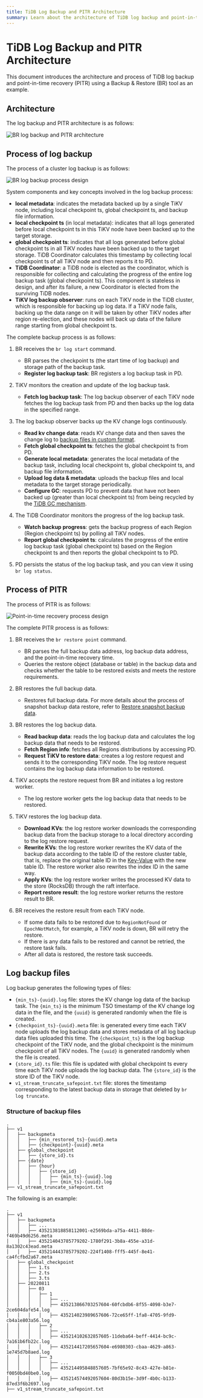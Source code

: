 ```yaml
---
title: TiDB Log Backup and PITR Architecture
summary: Learn about the architecture of TiDB log backup and point-in-time recovery.
---
```


# TiDB Log Backup and PITR Architecture

This document introduces the architecture and process of TiDB log backup and point-in-time recovery (PITR) using a Backup & Restore (BR) tool as an example.

## Architecture

The log backup and PITR architecture is as follows:

![BR log backup and PITR architecture](/media/br/br-log-arch.png)

## Process of log backup

The process of a cluster log backup is as follows:

![BR log backup process design](/media/br/br-log-backup-ts.png)

System components and key concepts involved in the log backup process:

* **local metadata**: indicates the metadata backed up by a single TiKV node, including local checkpoint ts, global checkpoint ts, and backup file information.
* **local checkpoint ts** (in local metadata): indicates that all logs generated before local checkpoint ts in this TiKV node have been backed up to the target storage.
* **global checkpoint ts**: indicates that all logs generated before global checkpoint ts in all TiKV nodes have been backed up to the target storage. TiDB Coordinator calculates this timestamp by collecting local checkpoint ts of all TiKV node and then reports it to PD.
* **TiDB Coordinator**: a TiDB node is elected as the coordinator, which is responsible for collecting and calculating the progress of the entire log backup task (global checkpoint ts). This component is stateless in design, and after its failure, a new Coordinator is elected from the surviving TiDB nodes.
* **TiKV log backup observer**: runs on each TiKV node in the TiDB cluster, which is responsible for backing up log data. If a TiKV node fails, backing up the data range on it will be taken by other TiKV nodes after region re-election, and these nodes will back up data of the failure range starting from global checkpoint ts.

The complete backup process is as follows:

1. BR receives the `br log start` command.

   * BR parses the checkpoint ts (the start time of log backup) and storage path of the backup task.
   * **Register log backup task**: BR registers a log backup task in PD.

2. TiKV monitors the creation and update of the log backup task.

   * **Fetch log backup task**: The log backup observer of each TiKV node fetches the log backup task from PD and then backs up the log data in the specified range.

3. The log backup observer backs up the KV change logs continuously.

   * **Read kv change data**: reads KV change data and then saves the change log to [backup files in custom format](#log-backup-files).
   * **Fetch global checkpoint ts**: fetches the global checkpoint ts from PD.
   * **Generate local metadata**: generates the local metadata of the backup task, including local checkpoint ts, global checkpoint ts, and backup file information.
   * **Upload log data & metadata**: uploads the backup files and local metadata to the target storage periodically.
   * **Configure GC**: requests PD to prevent data that have not been backed up (greater than local checkpoint ts) from being recycled by the [TiDB GC mechanism](/garbage-collection-overview.md).

4. The TiDB Coordinator monitors the progress of the log backup task.

   * **Watch backup progress**: gets the backup progress of each Region (Region checkpoint ts) by polling all TiKV nodes.
   * **Report global checkpoint ts**: calculates the progress of the entire log backup task (global checkpoint ts) based on the Region checkpoint ts and then reports the global checkpoint ts to PD.

5. PD persists the status of the log backup task, and you can view it using `br log status`.

## Process of PITR

The process of PITR is as follows:

![Point-in-time recovery process design](/media/br/pitr-ts.png)

The complete PITR process is as follows:

1. BR receives the `br restore point` command.

   * BR parses the full backup data address, log backup data address, and the point-in-time recovery time.
   * Queries the restore object (database or table) in the backup data and checks whether the table to be restored exists and meets the restore requirements.

2. BR restores the full backup data.

   * Restores full backup data. For more details about the process of snapshot backup data restore, refer to [Restore snapshot backup data](/br/br-snapshot-architecture.md#process-of-restore).

3. BR restores the log backup data.

   * **Read backup data**: reads the log backup data and calculates the log backup data that needs to be restored.
   * **Fetch Region info**: fetches all Regions distributions by accessing PD.
   * **Request TiKV to restore data**: creates a log restore request and sends it to the corresponding TiKV node. The log restore request contains the log backup data information to be restored.

4. TiKV accepts the restore request from BR and initiates a log restore worker.

   * The log restore worker gets the log backup data that needs to be restored.

5. TiKV restores the log backup data.

   * **Download KVs**: the log restore worker downloads the corresponding backup data from the backup storage to a local directory according to the log restore request.
   * **Rewrite KVs**: the log restore worker rewrites the KV data of the backup data according to the table ID of the restore cluster table, that is, replace the original table ID in the [Key-Value](/tidb-computing.md#mapping-table-data-to-key-value) with the new table ID. The restore worker also rewrites the index ID in the same way.
   * **Apply KVs**: the log restore worker writes the processed KV data to the store (RocksDB) through the raft interface.
   * **Report restore result**: the log restore worker returns the restore result to BR.

6. BR receives the restore result from each TiKV node.

   * If some data fails to be restored due to `RegionNotFound` or `EpochNotMatch`, for example, a TiKV node is down, BR will retry the restore.
   * If there is any data fails to be restored and cannot be retried, the restore task fails.
   * After all data is restored, the restore task succeeds.

## Log backup files

Log backup generates the following types of files:

- `{min_ts}-{uuid}.log` file: stores the KV change log data of the backup task. The `{min_ts}` is the minimum TSO timestamp of the KV change log data in the file, and the `{uuid}` is generated randomly when the file is created.
- `{checkpoint_ts}-{uuid}.meta` file: is generated every time each TiKV node uploads the log backup data and stores metadata of all log backup data files uploaded this time. The `{checkpoint_ts}` is the log backup checkpoint of the TiKV node, and the global checkpoint is the minimum checkpoint of all TiKV nodes. The `{uuid}` is generated randomly when the file is created.
- `{store_id}.ts` file: this file is updated with global checkpoint ts every time each TiKV node uploads the log backup data. The `{store_id}` is the store ID of the TiKV node.
- `v1_stream_truncate_safepoint.txt` file: stores the timestamp corresponding to the latest backup data in storage that deleted by `br log truncate`.

### Structure of backup files

```
.
├── v1
│   ├── backupmeta
│   │   ├── {min_restored_ts}-{uuid}.meta
│   │   ├── {checkpoint}-{uuid}.meta
│   ├── global_checkpoint
│   │   ├── {store_id}.ts
│   ├── {date}
│   │   ├── {hour}
│   │   │   ├── {store_id}
│   │   │   │   ├── {min_ts}-{uuid}.log
│   │   │   │   ├── {min_ts}-{uuid}.log
├── v1_stream_truncate_safepoint.txt
```

The following is an example:

```
.
├── v1
│   ├── backupmeta
│   │   ├── ...
│   │   ├── 435213818858112001-e2569bda-a75a-4411-88de-f469b49d6256.meta
│   │   ├── 435214043785779202-1780f291-3b8a-455e-a31d-8a1302c43ead.meta
│   │   ├── 435214443785779202-224f1408-fff5-445f-8e41-ca4fcfbd2a67.meta
│   ├── global_checkpoint
│   │   ├── 1.ts
│   │   ├── 2.ts
│   │   ├── 3.ts
│   ├── 20220811
│   │   ├── 03
│   │   │   ├── 1
│   │   │   │   ├── ...
│   │   │   │   ├── 435213866703257604-60fcbdb6-8f55-4098-b3e7-2ce604dafe54.log
│   │   │   │   ├── 435214023989657606-72ce65ff-1fa8-4705-9fd9-cb4a1e803a56.log
│   │   │   ├── 2
│   │   │   │   ├── ...
│   │   │   │   ├── 435214102632857605-11deba64-beff-4414-bc9c-7a161b6fb22c.log
│   │   │   │   ├── 435214417205657604-e6980303-cbaa-4629-a863-1e745d7b8aed.log
│   │   │   ├── 3
│   │   │   │   ├── ...
│   │   │   │   ├── 435214495848857605-7bf65e92-8c43-427e-b81e-f0050bd40be0.log
│   │   │   │   ├── 435214574492057604-80d3b15e-3d9f-4b0c-b133-87ed3f6b2697.log
├── v1_stream_truncate_safepoint.txt
```
